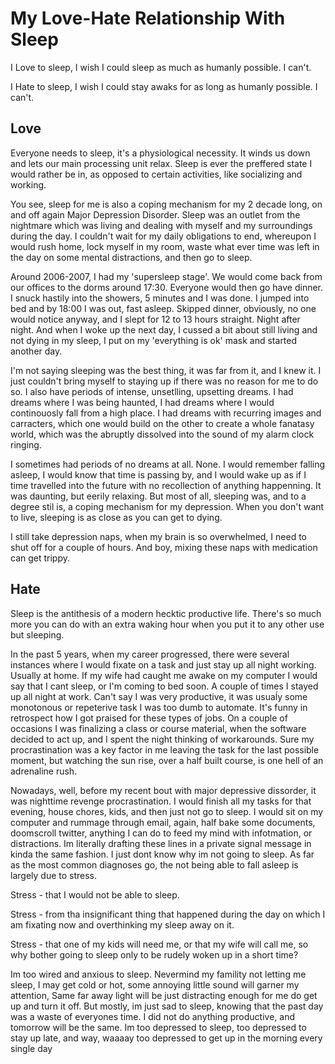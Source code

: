 # My Love-Hate Relationship With Sleep

I Love to sleep, I wish I could sleep as much as humanly possible. I can't.

I Hate to sleep, I wish I could stay awaks for as long as humanly possible. I can't.

## Love ##

Everyone needs to sleep, it's a physiological necessity. It winds us down and lets our main processing unit relax.
Sleep is ever the preffered state I would rather be in, as opposed to certain activities, like socializing and working.

You see, sleep for me is also a coping mechanism for my 2 decade long, on and off again Major Depression Disorder.
Sleep was an outlet from the nightmare which was living and dealing with myself and my surroundings during the day.
I couldn't wait for my daily obligations to end, whereupon I would rush home, lock myself in my room, waste what ever time was left
in the day on some mental distractions, and then go to sleep.

Around 2006-2007, I had my 'supersleep stage'. We would come back from our offices to the dorms around 17:30. 
Everyone would then go have dinner. I snuck hastily into the showers, 5 minutes and I was done. I jumped into bed and by 18:00 I was out, fast asleep. 
Skipped dinner, obviously, no one would notice anyway, and I slept for 12 to 13 hours straight. Night after night.
And when I woke up the next day, I cussed a bit about still living and not dying in my sleep, I put on my 'everything is ok' mask and started another day.

I'm not saying sleeping was the best thing, it was far from it, and I knew it. I just couldn't bring myself to staying up if there was no reason for me to do so.
I also have periods of intense, unsetlling, upsetting dreams. I had dreams where I was being haunted, I had dreams where I would continouosly fall from a high place.
I had dreams with recurring images and carracters, which one would build on the other to create a whole fanatasy world, which was the abruptly dissolved into the sound of my alarm clock ringing.

I sometimes had periods of no dreams at all. None. I would remember falling asleep, I would know that time is passing by, and I would wake up as if I time travelled into the future with no recollection of anything happenning. It was daunting, but eerily relaxing. 
But most of all, sleeping was, and to a degree stil is, a coping mechanism for my depression. When you don't want to live, sleeping is as close as you can get to dying.

I still take depression naps, when my brain is so overwhelmed, I need to shut off for a couple of hours. And boy, mixing these naps with medication can get trippy.

## Hate ##

Sleep is the antithesis of a modern hecktic productive life.
There's so much more you can do with an extra waking hour when you put it to any other use but sleeping.

In the past 5 years, when my career progressed, there were several instances where I would fixate on a task and just stay up all night working. Usually at home. 
If my wife had caught me awake on my computer I would say that I cant sleep, or I'm coming to bed soon.
A couple of times I stayed up all night at work. Can't say I was very productive, it was usuaĺy some monotonous or repeterive task I was too dumb to automate. 
It's funny in retrospect how I got praised for these types of jobs.
On a couple of occasions I was finalizing a class or course material, when the software decided to act up, and I spent the night thinking of workarounds.
Sure my procrastination was a key factor in me leaving the task for the last possible moment, but watching the sun rise, over a half built course, is one hell of an adrenaline rush. 

Nowadays, well, before my recent bout with major depressive dissorder, it was nighttime revenge procrastination. 
I would finish all my tasks for that evening, house chores, kids, and then just not go to sleep. 
I would sit on my computer and rummage through email, again, half bake some documents, doomscroll twitter, anything I can do to feed my mind with infotmation, or distractions. 
Im literally drafting these lines in a private signal message in kinda the same fashion. I just dont know why im not going to sleep.
As far as the most common diagnoses go, the not being able to fall asleep is largely due to stress.

Stress - that I would not be able to sleep.

Stress - from tha insignificant thing that happened during the day on which I am fixating now and overthinking my sleep away on it.

Stress - that one of my kids will need me, or that my wife will call me, so why bother going to sleep only to be rudely woken up in a short time?

Im too wired and anxious to sleep. Nevermind my famility not letting me sleep, I may get cold or hot, some annoying little sound will garner my attention, Same far away light will be just distracting enough for me do get up and turn it off. But mostly, im just sad to sleep, knowing that the past day was a waste of everyones time. I did not do anything productive, and tomorrow will be the same. Im too depressed to sleep, too depressed to stay up late, and way, waaaay too depressed to get up in the morning every single day
